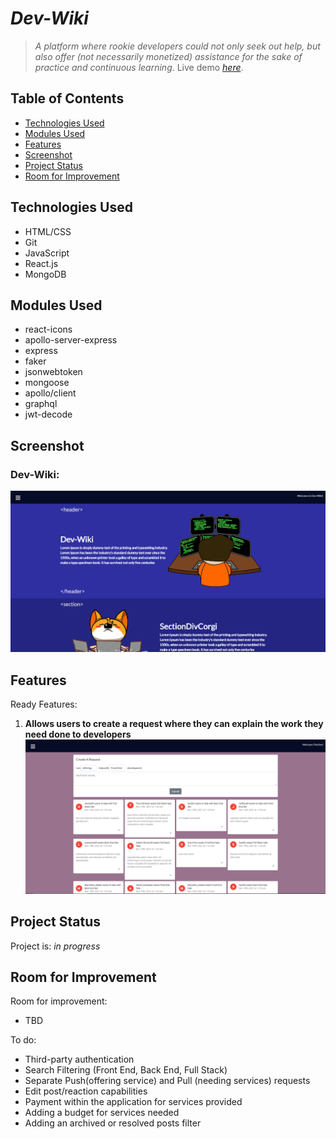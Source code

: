 # _Dev-Wiki_
> _A platform where rookie developers could not only seek out help, but also offer (not necessarily monetized) assistance for the sake of practice and continuous learning_.
> Live demo [_here_](https://dev-wiki-io.herokuapp.com/). 

## Table of Contents
* [Technologies Used](#technologies-used)
* [Modules Used](#modules-used)
* [Features](#features)
* [Screenshot](#screenshot)
* [Project Status](#project-status)
* [Room for Improvement](#room-for-improvement)

## Technologies Used
- HTML/CSS
- Git
- JavaScript
- React.js
- MongoDB

## Modules Used
- react-icons
- apollo-server-express
- express
- faker
- jsonwebtoken
- mongoose
- apollo/client
- graphql
- jwt-decode


## Screenshot
### Dev-Wiki:
![Main-screenshot](./assets/screenshot/main.png)


## Features
Ready Features:
1. **Allows users to create a request where they can explain the work they need done to developers**
     ![Request](./assets/screenshot/request.png)
 


## Project Status
Project is: _in progress_


## Room for Improvement
Room for improvement:
- TBD

To do:
- Third-party authentication
- Search Filtering (Front End, Back End, Full Stack)
- Separate Push(offering service) and Pull (needing services) requests
- Edit post/reaction capabilities
- Payment within the application for services provided
- Adding a budget for services needed
- Adding an archived or resolved posts filter

